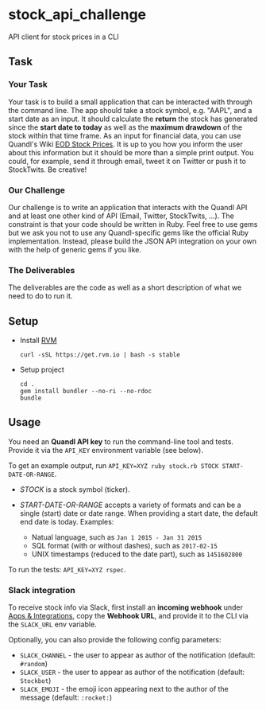 # stock_api_challenge
API client for stock prices in a CLI


## Task

### Your Task

Your task is to build a small application that can be interacted with through the command line.
The app should take a stock symbol, e.g. "AAPL", and a start date as an input.
It should calculate the **return** the stock has generated since the **start date to today** as well as the **maximum drawdown**
of the stock within that time frame. As an input for financial data, you can use Quandl's Wiki [EOD Stock Prices](https://www.quandl.com/data/WIKI).
It is up to you how you inform the user about this information but it should be more than a simple print output.
You could, for example, send it through email, tweet it on Twitter or push it to StockTwits. Be creative!

### Our Challenge

Our challenge is to write an application that interacts with the Quandl API and at least one other kind of API
(Email, Twitter, StockTwits, ...). The constraint is that your code should be written in Ruby.
Feel free to use gems but we ask you not to use any Quandl-specific gems like the official Ruby implementation.
Instead, please build the JSON API integration on your own with the help of generic gems if you like.

### The Deliverables

The deliverables are the code as well as a short description of what we need to do to run it.


## Setup

* Install [RVM](https://rvm.io/)
  ```
  curl -sSL https://get.rvm.io | bash -s stable
  ```
* Setup project
  ```
  cd .
  gem install bundler --no-ri --no-rdoc
  bundle
  ```

## Usage

You need an **Quandl API key** to run the command-line tool and tests.
Provide it via the `API_KEY` environment variable (see below).

To get an example output, run `API_KEY=XYZ ruby stock.rb STOCK START-DATE-OR-RANGE`.

- *STOCK* is a stock symbol (ticker).

- *START-DATE-OR-RANGE* accepts a variety of formats and can be a single (start) date or date range.
When providing a start date, the default end date is today.
Examples:
  - Natual language, such as `Jan 1 2015 - Jan 31 2015`
  - SQL format (with or without dashes), such as `2017-02-15`
  - UNIX timestamps (reduced to the date part), such as `1451602800`


To run the tests: `API_KEY=XYZ rspec`.


### Slack integration

To receive stock info via Slack, first install an **incoming webhook** under [Apps & Integrations](https://askvira.slack.com/apps/manage/custom-integrations),
copy the **Webhook URL**, and provide it to the CLI via the `SLACK_URL` env variable.

Optionally, you can also provide the following config parameters:

- `SLACK_CHANNEL` - the user to appear as author of the notification (default: `#random`)
- `SLACK_USER` - the user to appear as author of the notification (default: `Stockbot`)
- `SLACK_EMOJI` - the emoji icon appearing next to the author of the message (default: `:rocket:`)
